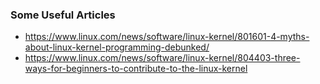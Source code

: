 ### Some Useful Articles
- https://www.linux.com/news/software/linux-kernel/801601-4-myths-about-linux-kernel-programming-debunked/
- https://www.linux.com/news/software/linux-kernel/804403-three-ways-for-beginners-to-contribute-to-the-linux-kernel
